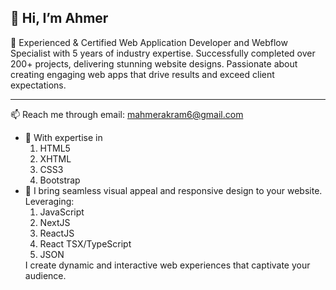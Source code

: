 ## 👋 Hi, I’m Ahmer

👀 Experienced & Certified Web Application Developer and Webflow Specialist with 5 years of industry expertise. Successfully completed over 200+ projects, delivering stunning website designs. Passionate about creating engaging web apps that drive results and exceed client expectations.

<hr />

📫 Reach me through email: mahmerakram6@gmail.com
- 💞️ With expertise in
  <ol>
    <li>HTML5</li>
    <li>XHTML</li>
    <li>CSS3</li>
    <li>Bootstrap</li>
  </ol>
- 🌱 I bring seamless visual appeal and responsive design to your website. Leveraging:
  <ol>
    <li>JavaScript</li>
    <li>NextJS</li>
    <li>ReactJS</li>
    <li>React TSX/TypeScript</li>
    <li>JSON</li>
  </ol>
  I create dynamic and interactive web experiences that captivate your audience.


<!---
ahmersdev/ahmersdev is a ✨ special ✨ repository because its `README.md` (this file) appears on your GitHub profile.
You can click the Preview link to take a look at your changes.
--->
